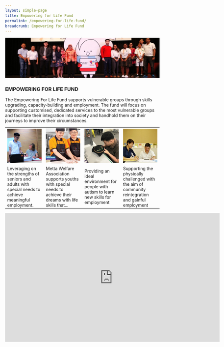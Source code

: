 ```yaml
---
layout: simple-page
title: Empowering for Life Fund
permalink: /empowering-for-life-fund/
breadcrumb: Empowering for Life Fund
---
```


![ELF Banner](/images/ELF-banner.jpg "Empowering for Life Fund Banner")

### EMPOWERING FOR LIFE FUND

The Empowering For Life Fund supports vulnerable groups through skills upgrading, capacity-building and employment. The fund will focus on supporting customised, dedicated services to the most vulnerable groups and facilitate their integration into society and handhold them on their journeys to improve their circumstances.

<table>
  <tr>
     <td width="25%">
       <img src="/images/Ctr-for-seniors-(nm).jpg" alt="Centre for Seniors" />
     </td>
     <td width="25%">
       <img src="/images/HengShen-Apprenticebaker-HR.jpg" alt="Metta" />
     </td>
     <td width="25%">
       <img src="/images/Jeremy-ARC.jpg" alt="Autism Resource Centre" />
     </td>
     <td width="25%">
        <img src="/images/ABLE-(Square)-(nm).jpg" alt="ABLE" />
     </td>
  </tr>
  <tr>
     <td>
       Leveraging on the strengths of seniors and adults with special needs to achieve meaningful employment.
     </td>
     <td>
       Metta Welfare Association supports youths with special needs to achieve their dreams with life skills that...
     </td>
     <td>
       Providing an ideal environment for people with autism to learn new skills for employment
     </td>
     <td>
        Supporting the physically challenged with the aim of community reintegration and gainful employment
     </td>
  </tr>
</table>

<iframe width="700" height="419" src="https://www.youtube.com/embed/OmLc8SvR_dc" frameborder="0" allow="autoplay; encrypted-media" allowfullscreen></iframe>

